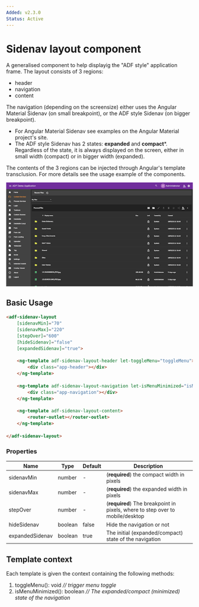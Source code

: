 ```yaml
---
Added: v2.3.0
Status: Active
---
```

# Sidenav layout component

A generalised component to help displayig the "ADF style" application frame. The layout consists of 3 regions:

- header
- navigation
- content

The navigation (depending on the screensize) either uses the Angular Material Sidenav (on small breakpoint), or the ADF style Sidenav (on bigger breakpoint).

- For Angular Material Sidenav see examples on the Angular Material project's site.
- The ADF style Sidenav has 2 states: **expanded** and **compact***. Regardless of the state, it is always displayed on the screen, either in small width (compact) or in bigger width (expanded).

The contents of the 3 regions can be injected through Angular's template transclusion. For more details see the usage example of the components.

<img src="../docassets/images/sidenav-layout.png" width="800">

## Basic Usage

```html
<adf-sidenav-layout
    [sidenavMin]="70"
    [sidenavMax]="220"
    [stepOver]="600"
    [hideSidenav]="false"
    [expandedSidenav]="true">

    <ng-template adf-sidenav-layout-header let-toggleMenu="toggleMenu">
        <div class="app-header"></div>
    </ng-template>

    <ng-template adf-sidenav-layout-navigation let-isMenuMinimized="isMenuMinimized">
        <div class="app-navigation"></div>
    </ng-template>

    <ng-template adf-sidenav-layout-content>
        <router-outlet></router-outlet>
    </ng-template>

</adf-sidenav-layout>
```

### Properties

| Name | Type | Default | Description |
| --- | --- | --- | --- |
| sidenavMin | number | - | (**required**) the compact width in pixels |
| sidenavMax | number | - | (**required**) the expanded width in pixels |
| stepOver | number | - | (**required**) The breakpoint in pixels, where to step over to mobile/desktop |
| hideSidenav | boolean | false | Hide the navigation or not |
| expandedSidenav | boolean | true | The initial (expanded/compact) state of the navigation |

## Template context

Each template is given the context containing the following methods:

1) toggleMenu(): void *// trigger menu toggle*
2) isMenuMinimized(): boolean *// The expanded/compact (minimized) state of the navigation*